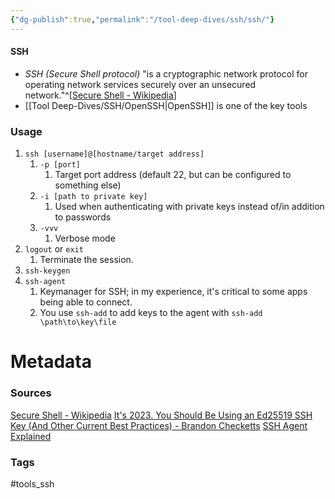 ```yaml
---
{"dg-publish":true,"permalink":"/tool-deep-dives/ssh/ssh/"}
---
```


#### SSH
- *SSH (Secure Shell protocol)* "is a cryptographic network protocol for operating network services securely over an unsecured network."^[[Secure Shell - Wikipedia](https://en.wikipedia.org/wiki/Secure_Shell)]
- [[Tool Deep-Dives/SSH/OpenSSH\|OpenSSH]] is one of the key tools 


### Usage
1. `ssh [username]@[hostname/target address]`
	1. `-p [port]`
		1. Target port address (default 22, but can be configured to something else)
	2. `-i [path to private key]`
		1. Used when authenticating with private keys instead of/in addition to passwords
	3. `-vvv`
		1. Verbose mode
2. `logout` or `exit`
	1. Terminate the session.
3. `ssh-keygen`
4. `ssh-agent`
	1. Keymanager for SSH; in my experience, it's critical to some apps being able to connect.
	2. You use `ssh-add` to add keys to the agent with `ssh-add \path\to\key\file`
   






# Metadata

### Sources
[Secure Shell - Wikipedia](https://en.wikipedia.org/wiki/Secure_Shell)
[It's 2023. You Should Be Using an Ed25519 SSH Key (And Other Current Best Practices) - Brandon Checketts](https://www.brandonchecketts.com/archives/its-2023-you-should-be-using-an-ed25519-ssh-key-and-other-current-best-practices)
[SSH Agent Explained](https://smallstep.com/blog/ssh-agent-explained/)
### Tags
#tools_ssh
